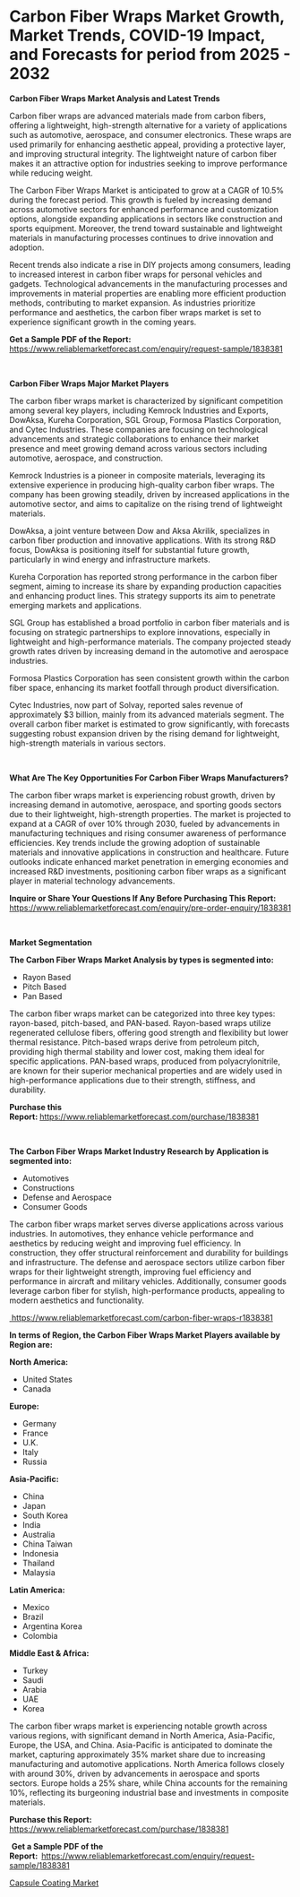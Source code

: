 <p><h1>Carbon Fiber Wraps Market Growth, Market Trends, COVID-19 Impact, and Forecasts for period from 2025 - 2032</h1></p><p><strong>Carbon Fiber Wraps Market Analysis and Latest Trends</strong></p>
<p><p>Carbon fiber wraps are advanced materials made from carbon fibers, offering a lightweight, high-strength alternative for a variety of applications such as automotive, aerospace, and consumer electronics. These wraps are used primarily for enhancing aesthetic appeal, providing a protective layer, and improving structural integrity. The lightweight nature of carbon fiber makes it an attractive option for industries seeking to improve performance while reducing weight.</p><p>The Carbon Fiber Wraps Market is anticipated to grow at a CAGR of 10.5% during the forecast period. This growth is fueled by increasing demand across automotive sectors for enhanced performance and customization options, alongside expanding applications in sectors like construction and sports equipment. Moreover, the trend toward sustainable and lightweight materials in manufacturing processes continues to drive innovation and adoption.</p><p>Recent trends also indicate a rise in DIY projects among consumers, leading to increased interest in carbon fiber wraps for personal vehicles and gadgets. Technological advancements in the manufacturing processes and improvements in material properties are enabling more efficient production methods, contributing to market expansion. As industries prioritize performance and aesthetics, the carbon fiber wraps market is set to experience significant growth in the coming years.</p></p>
<p><strong>Get a Sample PDF of the Report:&nbsp;</strong> <a href="https://www.reliablemarketforecast.com/enquiry/request-sample/1838381?utm_campaign=950&utm_medium=2&utm_source=Github&utm_content=ia&utm_term=31012025&utm_id=carbon-fiber-wraps">https://www.reliablemarketforecast.com/enquiry/request-sample/1838381</a></p>
<p>&nbsp;</p>
<p><strong>Carbon Fiber Wraps Major Market Players</strong></p>
<p><p>The carbon fiber wraps market is characterized by significant competition among several key players, including Kemrock Industries and Exports, DowAksa, Kureha Corporation, SGL Group, Formosa Plastics Corporation, and Cytec Industries. These companies are focusing on technological advancements and strategic collaborations to enhance their market presence and meet growing demand across various sectors including automotive, aerospace, and construction.</p><p>Kemrock Industries is a pioneer in composite materials, leveraging its extensive experience in producing high-quality carbon fiber wraps. The company has been growing steadily, driven by increased applications in the automotive sector, and aims to capitalize on the rising trend of lightweight materials.</p><p>DowAksa, a joint venture between Dow and Aksa Akrilik, specializes in carbon fiber production and innovative applications. With its strong R&D focus, DowAksa is positioning itself for substantial future growth, particularly in wind energy and infrastructure markets.</p><p>Kureha Corporation has reported strong performance in the carbon fiber segment, aiming to increase its share by expanding production capacities and enhancing product lines. This strategy supports its aim to penetrate emerging markets and applications.</p><p>SGL Group has established a broad portfolio in carbon fiber materials and is focusing on strategic partnerships to explore innovations, especially in lightweight and high-performance materials. The company projected steady growth rates driven by increasing demand in the automotive and aerospace industries.</p><p>Formosa Plastics Corporation has seen consistent growth within the carbon fiber space, enhancing its market footfall through product diversification.</p><p>Cytec Industries, now part of Solvay, reported sales revenue of approximately $3 billion, mainly from its advanced materials segment. The overall carbon fiber market is estimated to grow significantly, with forecasts suggesting robust expansion driven by the rising demand for lightweight, high-strength materials in various sectors.</p></p>
<p>&nbsp;</p>
<p><strong>What Are The Key Opportunities For Carbon Fiber Wraps Manufacturers?</strong></p>
<p><p>The carbon fiber wraps market is experiencing robust growth, driven by increasing demand in automotive, aerospace, and sporting goods sectors due to their lightweight, high-strength properties. The market is projected to expand at a CAGR of over 10% through 2030, fueled by advancements in manufacturing techniques and rising consumer awareness of performance efficiencies. Key trends include the growing adoption of sustainable materials and innovative applications in construction and healthcare. Future outlooks indicate enhanced market penetration in emerging economies and increased R&D investments, positioning carbon fiber wraps as a significant player in material technology advancements.</p></p>
<p><strong>Inquire or Share Your Questions If Any Before Purchasing This Report:</strong> <a href="https://www.reliablemarketforecast.com/enquiry/pre-order-enquiry/1838381?utm_campaign=950&utm_medium=2&utm_source=Github&utm_content=ia&utm_term=31012025&utm_id=carbon-fiber-wraps">https://www.reliablemarketforecast.com/enquiry/pre-order-enquiry/1838381</a></p>
<p>&nbsp;</p>
<p><strong>Market Segmentation</strong></p>
<p><strong>The Carbon Fiber Wraps Market Analysis by types is segmented into:</strong></p>
<p><ul><li>Rayon Based</li><li>Pitch Based</li><li>Pan Based</li></ul></p>
<p><p>The carbon fiber wraps market can be categorized into three key types: rayon-based, pitch-based, and PAN-based. Rayon-based wraps utilize regenerated cellulose fibers, offering good strength and flexibility but lower thermal resistance. Pitch-based wraps derive from petroleum pitch, providing high thermal stability and lower cost, making them ideal for specific applications. PAN-based wraps, produced from polyacrylonitrile, are known for their superior mechanical properties and are widely used in high-performance applications due to their strength, stiffness, and durability.</p></p>
<p><strong>Purchase this Report:&nbsp;</strong><a href="https://www.reliablemarketforecast.com/purchase/1838381?utm_campaign=950&utm_medium=2&utm_source=Github&utm_content=ia&utm_term=31012025&utm_id=carbon-fiber-wraps">https://www.reliablemarketforecast.com/purchase/1838381</a></p>
<p>&nbsp;</p>
<p><strong>The Carbon Fiber Wraps Market Industry Research by Application is segmented into:</strong></p>
<p><ul><li>Automotives</li><li>Constructions</li><li>Defense and Aerospace</li><li>Consumer Goods</li></ul></p>
<p><p>The carbon fiber wraps market serves diverse applications across various industries. In automotives, they enhance vehicle performance and aesthetics by reducing weight and improving fuel efficiency. In construction, they offer structural reinforcement and durability for buildings and infrastructure. The defense and aerospace sectors utilize carbon fiber wraps for their lightweight strength, improving fuel efficiency and performance in aircraft and military vehicles. Additionally, consumer goods leverage carbon fiber for stylish, high-performance products, appealing to modern aesthetics and functionality.</p></p>
<p><a href="https://www.reliablemarketforecast.com/carbon-fiber-wraps-r1838381?utm_campaign=950&utm_medium=2&utm_source=Github&utm_content=ia&utm_term=31012025&utm_id=carbon-fiber-wraps">&nbsp;https://www.reliablemarketforecast.com/carbon-fiber-wraps-r1838381</a></p>
<p><strong>In terms of Region, the Carbon Fiber Wraps Market Players available by Region are:</strong></p>
<p>
    <p> <strong> North America: </strong>
        <ul>
            <li>United States</li>
            <li>Canada</li>
        </ul>
        </p> 
    <p> <strong> Europe: </strong>
        <ul>
            <li>Germany</li>
            <li>France</li>
            <li>U.K.</li>
            <li>Italy</li>
            <li>Russia</li>
        </ul>
        </p> 
    <p> <strong> Asia-Pacific: </strong>
        <ul>
            <li>China</li>
            <li>Japan</li>
            <li>South Korea</li>
            <li>India</li>
            <li>Australia</li>
            <li>China Taiwan</li>
            <li>Indonesia</li>
            <li>Thailand</li>
            <li>Malaysia</li>
        </ul>
        </p> 
    <p> <strong> Latin America: </strong>
        <ul>
            <li>Mexico</li>
            <li>Brazil</li>
            <li>Argentina Korea</li>
            <li>Colombia</li>
        </ul>
        </p> 
    <p> <strong> Middle East & Africa: </strong>
        <ul>
            <li>Turkey</li>
            <li>Saudi</li>
            <li>Arabia</li>
            <li>UAE</li>
            <li>Korea</li>
        </ul>
    </p>
    </p>
<p><p>The carbon fiber wraps market is experiencing notable growth across various regions, with significant demand in North America, Asia-Pacific, Europe, the USA, and China. Asia-Pacific is anticipated to dominate the market, capturing approximately 35% market share due to increasing manufacturing and automotive applications. North America follows closely with around 30%, driven by advancements in aerospace and sports sectors. Europe holds a 25% share, while China accounts for the remaining 10%, reflecting its burgeoning industrial base and investments in composite materials.</p></p>
<p><strong>Purchase this Report: </strong><a href="https://www.reliablemarketforecast.com/purchase/1838381?utm_campaign=950&utm_medium=2&utm_source=Github&utm_content=ia&utm_term=31012025&utm_id=carbon-fiber-wraps">https://www.reliablemarketforecast.com/purchase/1838381</a></p>
<p>&nbsp;<strong>Get a Sample PDF of the Report:&nbsp;&nbsp;</strong><a href="https://www.reliablemarketforecast.com/enquiry/request-sample/1838381?utm_campaign=950&utm_medium=2&utm_source=Github&utm_content=ia&utm_term=31012025&utm_id=carbon-fiber-wraps">https://www.reliablemarketforecast.com/enquiry/request-sample/1838381</a></p>
<p><strong></strong></p>
<p><p><a href="https://github.com/castoriffic/Market-Research-Report-List-5/blob/main/capsule-coating-market.md?utm_campaign=950&utm_medium=2&utm_source=Github&utm_content=ia&utm_term=31012025&utm_id=carbon-fiber-wraps">Capsule Coating Market</a></p></p>